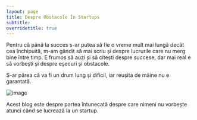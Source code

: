 ```yaml
---
layout: page
title: Despre Obstacole În Startups
subtitle: 
overridetitle: true
---
```


Pentru că până la succes s-ar putea să fie o vreme mult mai lungă decât cea închipuită, m-am gândit să mai scriu și despre lucrurile care nu merg bine între timp. E frumos să auzi și să citești despre succese, dar mai real e să vorbești și despre eșecuri și obstacole.

S-ar părea că va fi un drum lung și dificil, iar reușita de mâine nu e garantată.

![image](https://cloud.githubusercontent.com/assets/2271038/25720314/1ff3facc-3115-11e7-9587-195555902092.png)

Acest blog este despre partea întunecată despre care nimeni nu vorbește atunci când se lucrează la un startup.

